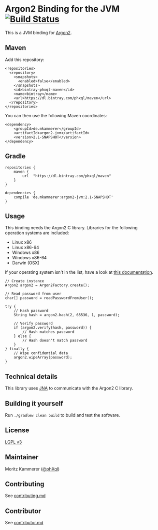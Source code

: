 # Argon2 Binding for the JVM [![Build Status](https://travis-ci.org/phxql/argon2-jvm.svg?branch=master)](https://travis-ci.org/phxql/argon2-jvm)

This is a JVM binding for [Argon2](https://github.com/P-H-C/phc-winner-argon2).

## Maven
Add this repository:
```
<repositories>
  <repository>
    <snapshots>
      <enabled>false</enabled>
    </snapshots>
    <id>bintray-phxql-maven</id>
    <name>bintray</name>
    <url>https://dl.bintray.com/phxql/maven</url>
  </repository>
</repositories>
```

You can then use the following Maven coordinates:
```
<dependency>
    <groupId>de.mkammerer</groupId>
    <artifactId>argon2-jvm</artifactId>
    <version>2.1-SNAPSHOT</version>
</dependency>
```
## Gradle
```
repositories {
    maven {
        url  "https://dl.bintray.com/phxql/maven"
    }
}

dependencies {
    compile 'de.mkammerer:argon2-jvm:2.1-SNAPSHOT'
}
```
## Usage
This binding needs the Argon2 C library. Libraries for the following operation systems are included:
* Linux x86
* Linux x86-64
* Windows x86
* Windows x86-64
* Darwin (OSX)

If your operating system isn't in the list, have a look at [this documentation](docs/compile-argon2.md).

```
// Create instance
Argon2 argon2 = Argon2Factory.create();

// Read password from user
char[] password = readPasswordFromUser();

try {
    // Hash password
    String hash = argon2.hash(2, 65536, 1, password);

    // Verify password
    if (argon2.verify(hash, password)) {
        // Hash matches password
    } else {
        // Hash doesn't match password
    }
} finally {
    // Wipe confidential data
    argon2.wipeArray(password);
}
```

## Technical details
This library uses [JNA](https://github.com/java-native-access/jna) to communicate with the Argon2 C library.

## Building it yourself
Run `./gradlew clean build` to build and test the software.

## License
[LGPL v3](https://www.gnu.org/licenses/lgpl.html)

## Maintainer
Moritz Kammerer ([@phXql](https://github.com/phxql))

## Contributing
See [contributing.md](contributing.md)

## Contributor
See [contributor.md](contributor.md)